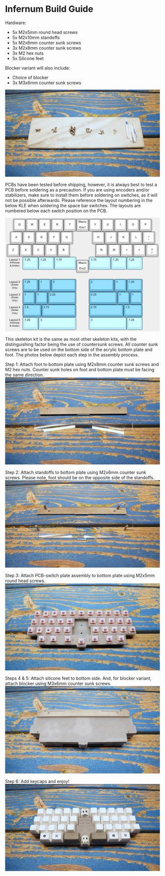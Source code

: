 # Infernum Build Guide
Hardware:
 - 5x M2x5mm round head screws
 - 5x M2x10mm standoffs
 - 5x M2x6mm counter sunk screws
 - 3x M2x8mm counter sunk screws
 - 3x M2 hex nuts
 - 5x Silicone feet

Blocker variant will also include:
 - Choice of blocker
 - 3x M3x6mm counter sunk screws

 ![Hardware](DSC00534.jpg)

PCBs have been tested before shipping, however, it is always best to test a PCB before soldering as a precaution. If you are using encoders and/or stabilizers, make sure to install them before soldering on switches, as it will not be possible afterwards. Please reference the layout numbering in the below KLE when soldering the space bar switches. The layouts are numbered below each switch position on the PCB.

 ![KLE](Infernum-Layout.jpg)

This skeleton kit is the same as most other skeleton kits, with the distinguishing factor being the use of countersunk screws. All counter sunk screws are to be used on the bottom side of the acrylic bottom plate and foot. The photos below depict each step in the assembly process.

Step 1: Attach foot to bottom plate using M2x8mm counter sunk screws and M2 hex nuts. Counter sunk holes on foot and bottom plate must be facing the same direction.
 ![Step 1](DSC00535.jpg)

Step 2: Attach standoffs to bottom plate using M2x6mm counter sunk screws. Please note, foot should be on the opposite side of the standoffs.
 ![Step 2](DSC00536.jpg)

Step 3: Attach PCB-switch plate assembly to bottom plate using M2x5mm round head screws. 
 ![Step 3](DSC00537.jpg)

Steps 4 & 5: Attach silicone feet to bottom side. And, for blocker variant, attach blocker using M3x6mm counter sunk screws.
 ![Steps 4 & 5](DSC00533.jpg)

Step 6: Add keycaps and enjoy!
 ![Step 6](DSC00532.jpg)
